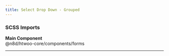 ```yaml
---
title: Select Drop Down - Grouped
---
```


### SCSS Imports

**Main Component**\
@n8d/htwoo-core/components/forms

***